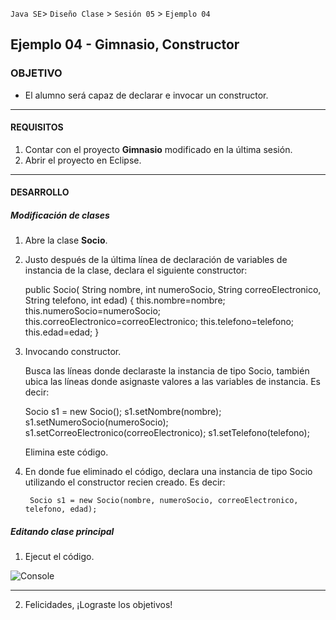 
`Java SE`> `Diseño Clase` > `Sesión 05` > `Ejemplo 04`

## Ejemplo 04 - Gimnasio, Constructor

### OBJETIVO

- El alumno será capaz de declarar e invocar un constructor.

<hr>

#### REQUISITOS

1. Contar con el proyecto <b>Gimnasio</b> modificado en la última sesión.
2. Abrir el proyecto en Eclipse.

<hr>

#### DESARROLLO

##### Modificación de clases

1. Abre la clase <b>Socio</b>.
2. Justo después de la última línea de declaración de variables de instancia de la clase, declara el siguiente constructor:   	                                      
	
    public Socio( String nombre, int numeroSocio, String correoElectronico, String telefono, int edad) {
      this.nombre=nombre;
      this.numeroSocio=numeroSocio;
      this.correoElectronico=correoElectronico;
      this.telefono=telefono;
      this.edad=edad;
      }
  
3. Invocando constructor.

   Busca las líneas donde declaraste la instancia de tipo Socio, también ubica las líneas donde asignaste valores a las variables de instancia. Es decir:
   
   	  Socio s1 = new Socio();
		  s1.setNombre(nombre);
		  s1.setNumeroSocio(numeroSocio);
		  s1.setCorreoElectronico(correoElectronico);
		  s1.setTelefono(telefono);	
   
   Elimina este código.
   
4. En donde fue eliminado el código, declara una instancia de tipo Socio utilizando el constructor recien creado. Es decir:

		Socio s1 = new Socio(nombre, numeroSocio, correoElectronico, telefono, edad);				

##### Editando clase principal

1. Ejecut el código.

![Console](https://user-images.githubusercontent.com/56565204/67607717-134e0980-f74b-11e9-8926-ccd47a426532.png)

<hr>

2. Felicidades, ¡Lograste los objetivos!
